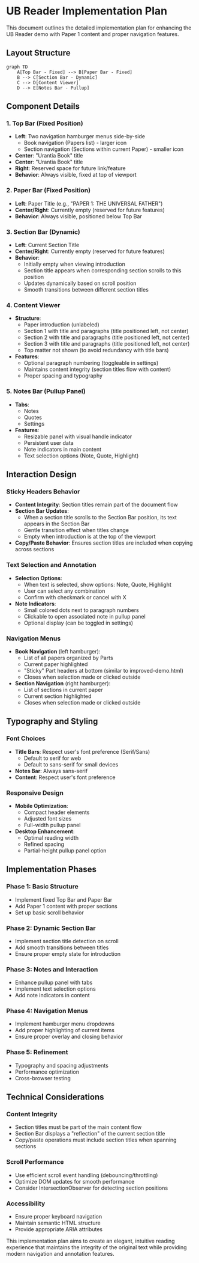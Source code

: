 # UB Reader Implementation Plan

This document outlines the detailed implementation plan for enhancing the UB Reader demo with Paper 1 content and proper navigation features.

## Layout Structure

```mermaid
graph TD
    A[Top Bar - Fixed] --> B[Paper Bar - Fixed]
    B --> C[Section Bar - Dynamic]
    C --> D[Content Viewer]
    D --> E[Notes Bar - Pullup]
```

## Component Details

### 1. Top Bar (Fixed Position)

- **Left**: Two navigation hamburger menus side-by-side
  - Book navigation (Papers list) - larger icon
  - Section navigation (Sections within current Paper) - smaller icon
- **Center**: "Urantia Book" title
- **Center**: "Urantia Book" title
- **Right**: Reserved space for future link/feature
- **Behavior**: Always visible, fixed at top of viewport

### 2. Paper Bar (Fixed Position)

- **Left**: Paper Title (e.g., "PAPER 1: THE UNIVERSAL FATHER")
- **Center/Right**: Currently empty (reserved for future features)
- **Behavior**: Always visible, positioned below Top Bar

### 3. Section Bar (Dynamic)

- **Left**: Current Section Title
- **Center/Right**: Currently empty (reserved for future features)
- **Behavior**:
  - Initially empty when viewing introduction
  - Section title appears when corresponding section scrolls to this position
  - Updates dynamically based on scroll position
  - Smooth transitions between different section titles

### 4. Content Viewer

- **Structure**:
  - Paper introduction (unlabeled)
  - Section 1 with title and paragraphs (title positioned left, not center)
  - Section 2 with title and paragraphs (title positioned left, not center)
  - Section 3 with title and paragraphs (title positioned left, not center)
  - Top matter not shown (to avoid redundancy with title bars)
- **Features**:
  - Optional paragraph numbering (toggleable in settings)
  - Maintains content integrity (section titles flow with content)
  - Proper spacing and typography

### 5. Notes Bar (Pullup Panel)

- **Tabs**:
  - Notes
  - Quotes
  - Settings
- **Features**:
  - Resizable panel with visual handle indicator
  - Persistent user data
  - Note indicators in main content
  - Text selection options (Note, Quote, Highlight)

## Interaction Design

### Sticky Headers Behavior

- **Content Integrity**: Section titles remain part of the document flow
- **Section Bar Updates**:
  - When a section title scrolls to the Section Bar position, its text appears in the Section Bar
  - Gentle transition effect when titles change
  - Empty when introduction is at the top of the viewport
- **Copy/Paste Behavior**: Ensures section titles are included when copying across sections

### Text Selection and Annotation

- **Selection Options**:
  - When text is selected, show options: Note, Quote, Highlight
  - User can select any combination
  - Confirm with checkmark or cancel with X
- **Note Indicators**:
  - Small colored dots next to paragraph numbers
  - Clickable to open associated note in pullup panel
  - Optional display (can be toggled in settings)

### Navigation Menus

- **Book Navigation** (left hamburger):
  - List of all papers organized by Parts
  - Current paper highlighted
  - "Sticky" Part headers at bottom (similar to improved-demo.html)
  - Closes when selection made or clicked outside
- **Section Navigation** (right hamburger):
  - List of sections in current paper
  - Current section highlighted
  - Closes when selection made or clicked outside

## Typography and Styling

### Font Choices

- **Title Bars**: Respect user's font preference (Serif/Sans)
  - Default to serif for web
  - Default to sans-serif for small devices
- **Notes Bar**: Always sans-serif
- **Content**: Respect user's font preference

### Responsive Design

- **Mobile Optimization**:
  - Compact header elements
  - Adjusted font sizes
  - Full-width pullup panel
- **Desktop Enhancement**:
  - Optimal reading width
  - Refined spacing
  - Partial-height pullup panel option

## Implementation Phases

### Phase 1: Basic Structure

- Implement fixed Top Bar and Paper Bar
- Add Paper 1 content with proper sections
- Set up basic scroll behavior

### Phase 2: Dynamic Section Bar

- Implement section title detection on scroll
- Add smooth transitions between titles
- Ensure proper empty state for introduction

### Phase 3: Notes and Interaction

- Enhance pullup panel with tabs
- Implement text selection options
- Add note indicators in content

### Phase 4: Navigation Menus

- Implement hamburger menu dropdowns
- Add proper highlighting of current items
- Ensure proper overlay and closing behavior

### Phase 5: Refinement

- Typography and spacing adjustments
- Performance optimization
- Cross-browser testing

## Technical Considerations

### Content Integrity

- Section titles must be part of the main content flow
- Section Bar displays a "reflection" of the current section title
- Copy/paste operations must include section titles when spanning sections

### Scroll Performance

- Use efficient scroll event handling (debouncing/throttling)
- Optimize DOM updates for smooth performance
- Consider IntersectionObserver for detecting section positions

### Accessibility

- Ensure proper keyboard navigation
- Maintain semantic HTML structure
- Provide appropriate ARIA attributes

This implementation plan aims to create an elegant, intuitive reading experience that maintains the integrity of the original text while providing modern navigation and annotation features.
